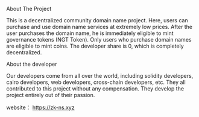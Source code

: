 About The Project

This is a decentralized community domain name project. Here, users can purchase and use domain name services at extremely low prices. 
After the user purchases the domain name, he is immediately eligible to mint governance tokens (NGT Token). Only users who purchase domain names are eligible to mint coins. The developer share is 0, which is completely decentralized.

About the developer

Our developers come from all over the world, including solidity developers, cairo developers, web developers, cross-chain developers, etc. They all contributed to this project without any compensation. They develop the project entirely out of their passion. 

website： https://zk-ns.xyz
